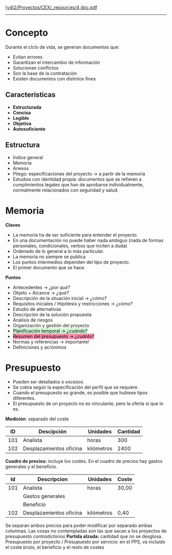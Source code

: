 [[y4t2/Proyectos/CEX/_resources/4 doc.pdf](_resources/4%20doc.pdf)

---

# Concepto
Durante el clclo de vida, se generan documentos que:
- Evitan errores
- Garantizan el intercambio de información
- Solucionan conflictos
- Son la base de la contratación
- Existen documentos con distintos fines

## Características
- **Estructurada**
- **Concisa**
- **Legible**
- **Objetiva**
- **Autosuficiente**

## Estructura
- Índice general
- Memoria
- Anexos
- Pliego: especificaciones del proyecto → a partir de la memoria
- Estudios con identidad propia: documentos que se refieren a cumplimientos legales que han de aprobarse individualmente, normalmente relacionados con seguridad y salud.

# Memoria
**Claves**
- La memoria ha de ser suficiente para entender el proyecto.
- En una documentación no puede haber nada ambiguo (nada de formas personales, condicionales, verbos que inciten a duda)
- Ordenado de lo general a lo más particular.
- La memoria no siempre se publica
- Los puntos intermedios dependen del tipo de proyecto.
- El primer documento que se hace.

**Puntos**
- Antecedentes → *¿por qué?*
- Objeto + Alcance → *¿qué?*
- Descripción de la situación inicial → *¿cómo?*
- Requisitos iniciales / Hipótesis y restricciones → *¿cómo?*
- Estudio de alternativas
- Descripción de la solución propuesta
- Análisis de riesgos
- Organización y gestión del proyecto
- <mark style="background: #BBFABBA6;">Planificación temporal → <i>¿cuándo?</i></mark>
- <mark style="background: #FF5582A6;">Resumen del presupuesto → <i>¿cuánto?</i></mark>
- Normas y referencias → importante!
- Definiciones y acrónimos

# Presupuesto
- Pueden ser detallados o *escasos*.
- Se cobra según la especificación del perfil que se requiere.
- Cuando el presupuesto es grande, es posible que hubiese tipos diferentes.
- El presupuesto de un proyecto no es vinculante, pero la oferta sí que lo es.

**Medición**: separado del coste

| ID  | Descipción              | Unidades   | Cantidad |
| --- | ----------------------- | ---------- | -------- |
| 101 | Analista                | horas      | 300      |
| 102 | Desplazamientos oficina | kilómetros | 2400     |

**Cuadro de precios:** incluye los costes.
En el cuadro de precios hay gastos generales y el beneficio.

| Id  | Descripcion             | Unidades   | Coste |
| --- | ----------------------- | ---------- | ----- |
| 101 | Analista                | horas      | 30,00 |
|     | Gastos generales        |            |       |
|     | Beneficio               |            |       |
| 102 | Desplazamientos oficina | kilómetros | 0,40  |

Se separan ambos precios para poder modificar por separado ambas columnas.
Las cosas no contempladas son las que sacan a los proyectos de presupuesto *contradictorios*
**Partida alzada:** cantidad que no se desglosa.
Presupuesto por proyecto / Presupuesto por servicio: en el PPS, va incluido el coste bruto, el beneficio y el resto de costes
